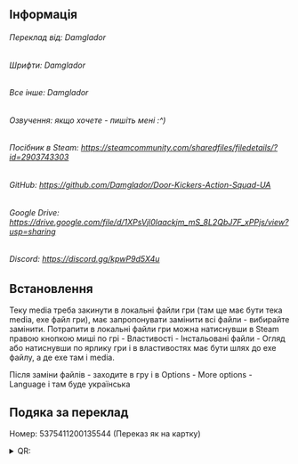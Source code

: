 ## Інформація
###### Переклад від: Damglador
###### Шрифти: Damglador
###### Все інше: Damglador
###### Озвучення: якщо хочете - пишіть мені :^)
###### Посібник в Steam: https://steamcommunity.com/sharedfiles/filedetails/?id=2903743303
###### GitHub: https://github.com/Damglador/Door-Kickers-Action-Squad-UA
###### Google Drive: https://drive.google.com/file/d/1XPsVjl0Iaackjm_mS_8L2QbJ7F_xPPjs/view?usp=sharing
###### Discord: https://discord.gg/kpwP9d5X4u

## Встановлення
Теку media треба закинути в локальні файли гри (там ще має бути тека media, exe файл гри), має запропонувати замінити всі файли - вибирайте замінити.
Потрапити в локальні файли гри можна натиснувши в Steam правою кнопкою миші по грі - Властивості - Інстальовані файли - Огляд
або натиснувши по ярлику гри і в властивостях має бути шлях до exe файлу, а де exe там і media.

Після заміни файлів - заходите в гру і в Options - More options - Language і там буде українська

## Подяка за переклад
Номер: 5375411200135544 (Переказ як на картку)

<details>
<summary>QR:</summary> 

[![QR](https://i.imgur.com/by6E4OP.png)](https://i.imgur.com/by6E4OP.png)
</details>
